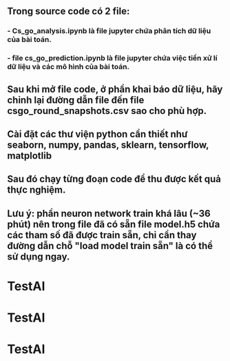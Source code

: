 ## Trong source code có 2 file:
### - Cs_go_analysis.ipynb là file jupyter chứa phân tích dữ liệu của bài toán.
### - file cs_go_prediction.ipynb là file jupyter chứa việc tiền xử lí dữ liệu và các mô hình của bài toán.
## Sau khi mở file code, ở phần khai báo dữ liệu, hãy chỉnh lại đường dẫn file đến file csgo_round_snapshots.csv sao cho phù hợp.
## Cài đặt các thư viện python cần thiết như seaborn, numpy, pandas, sklearn, tensorflow, matplotlib
## Sau đó chạy từng đoạn code để thu được kết quả thực nghiệm. 
## Lưu ý: phần neuron network train khá lâu (~36 phút) nên trong file đã có sẵn file model.h5 chứa các tham số đã được train sẵn, chỉ cần thay đường dẫn chỗ "load model train sẵn" là có thể sử dụng ngay.


# TestAI
# TestAI
# TestAI
